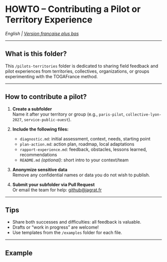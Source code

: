 # HOWTO – Contributing a Pilot or Territory Experience

_English | [Version française plus bas](./HOWTO.md)_

---

## What is this folder?

This `/pilots-territories` folder is dedicated to sharing field feedback and pilot experiences from territories, collectives, organizations, or groups experimenting with the TOGAFrance method.

---

## How to contribute a pilot?

1. **Create a subfolder**  
   Name it after your territory or group (e.g., `paris-pilot`, `collective-lyon-2027`, `service-public-ouest`).

2. **Include the following files:**

   - `diagnostic.md`: initial assessment, context, needs, starting point
   - `plan-action.md`: action plan, roadmap, local adaptations
   - `rapport-experience.md`: feedback, obstacles, lessons learned, recommendations
   - `README.md` _(optional)_: short intro to your context/team

3. **Anonymize sensitive data**  
   Remove any confidential names or data you do not wish to publish.

4. **Submit your subfolder via Pull Request**  
   Or email the team for help: [github@jagrat.fr](mailto:github@jagrat.fr)

---

## Tips

- Share both successes and difficulties: all feedback is valuable.
- Drafts or “work in progress” are welcome!
- Use templates from the `/examples` folder for each file.

---

## Example
